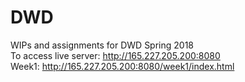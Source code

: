 # DWD
WIPs and assignments for DWD Spring 2018  
To access live server: http://165.227.205.200:8080  
Week1: http://165.227.205.200:8080/week1/index.html  
